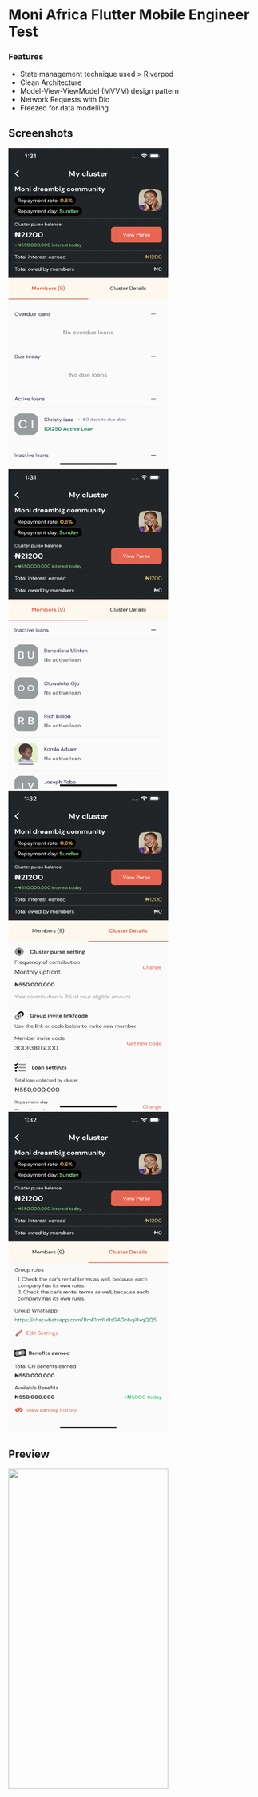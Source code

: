 # Moni Africa Flutter Mobile Engineer Test

### Features
 - State management technique used > Riverpod
 - Clean Architecture
 - Model-View-ViewModel (MVVM) design pattern
 - Network Requests with Dio
 - Freezed for data modelling

## Screenshots
<p float="left">
<img src="https://github.com/demolaf/moni-africa-project/blob/dev/view%201.png" width="320" height="640"/>
<img src="https://github.com/demolaf/moni-africa-project/blob/dev/view%202.png" width="320" height="640"/>
<img src="https://github.com/demolaf/moni-africa-project/blob/dev/view%203.png" width="320" height="640"/>
<img src="https://github.com/demolaf/moni-africa-project/blob/dev/view%204.png" width="320" height="640"/>
</p>

## Preview
<img src="https://github.com/demolaf/moni-africa-project/blob/dev/preview.gif" width="320" height="640"/>

